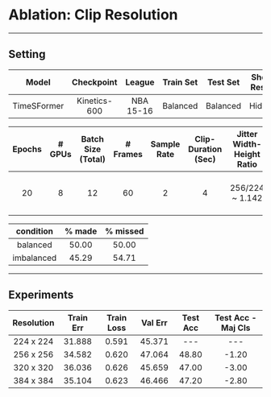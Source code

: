 # **Ablation:** Clip Resolution

---

## **Setting**

| Model | Checkpoint | League | Train Set | Test Set | Shot-Result | Train Clips | Val Clips | Test Clips |
| :---: | :---: | :---: | :---: | :---: | :---: | :---: | :---: | :---: |
TimeSFormer | Kinetics-600 | NBA 15-16 | Balanced | Balanced | Hidden | 4500 | 500 | 500 |

| Epochs| # GPUs | Batch Size (Total) | # Frames | Sample Rate |  Clip-Duration (Sec) | Jitter Width-Height Ratio | Test Crop |
| :---: | :---: | :---: | :---: |  :---: |  :---: |  :---: | :---: | 
20 | 8 | 12 | 60 | 2 | 4 | $256/224$ ~ 1.142 | ~Train Crop ~ Height

| condition | % made | % missed |
|:---: | :---: | :---: |
| balanced | 50.00 | 50.00 |
| imbalanced | 45.29 | 54.71 |

---

## **Experiments**

| Resolution | Train Err | Train Loss | Val Err | Test Acc | Test Acc - Maj Cls|
| :---: | :---: | :---: | :---: | :---: | :---: | 
| 224 x 224 | 31.888 | 0.591 | 45.371 | --- | --- |
| 256 x 256 | 34.582 | 0.620 | 47.064 | 48.80 | -1.20 | 
| 320 x 320 | 36.036 | 0.626 | 45.659 | 47.00 | -3.00 | 
| 384 x 384 | 35.104 | 0.623 | 46.466 | 47.20 | -2.80 | 